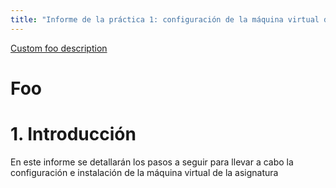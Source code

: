 ```yaml
---
title: "Informe de la práctica 1: configuración de la máquina virtual del IaaS"
---
```

[Custom foo description](#foo)

# Foo
# 1. Introducción
En este informe se detallarán los pasos a seguir para llevar a cabo la configuración e instalación de la 
máquina virtual de la asignatura